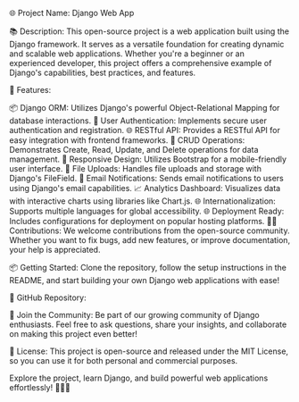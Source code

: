 🌐 Project Name: Django Web App

📚 Description: This open-source project is a web application built using the Django framework. It serves as a versatile foundation for creating dynamic and scalable web applications. Whether you're a beginner or an experienced developer, this project offers a comprehensive example of Django's capabilities, best practices, and features.

🔧 Features:

📦 Django ORM: Utilizes Django's powerful Object-Relational Mapping for database interactions.
🌟 User Authentication: Implements secure user authentication and registration.
🌐 RESTful API: Provides a RESTful API for easy integration with frontend frameworks.
📝 CRUD Operations: Demonstrates Create, Read, Update, and Delete operations for data management.
🚀 Responsive Design: Utilizes Bootstrap for a mobile-friendly user interface.
📂 File Uploads: Handles file uploads and storage with Django's FileField.
📧 Email Notifications: Sends email notifications to users using Django's email capabilities.
📈 Analytics Dashboard: Visualizes data with interactive charts using libraries like Chart.js.
🌐 Internationalization: Supports multiple languages for global accessibility.
🌐 Deployment Ready: Includes configurations for deployment on popular hosting platforms.
👨‍💻 Contributions: We welcome contributions from the open-source community. Whether you want to fix bugs, add new features, or improve documentation, your help is appreciated.

📦 Getting Started: Clone the repository, follow the setup instructions in the README, and start building your own Django web applications with ease!

🔗 GitHub Repository:

🚀 Join the Community: Be part of our growing community of Django enthusiasts. Feel free to ask questions, share your insights, and collaborate on making this project even better!

📄 License: This project is open-source and released under the MIT License, so you can use it for both personal and commercial purposes.

Explore the project, learn Django, and build powerful web applications effortlessly! 🐍🌐🚀
